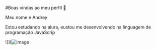 #Boas vindas ao meu perfil 💙

Meu nome e Andrey 

Estou estudando na alura, eustou me desenvolvendo na linguagem de programação JavaScrip




![](![image](https://github.com/user-attachments/assets/2f42780b-c02f-4c3b-98fb-e1dbfedc6210)
